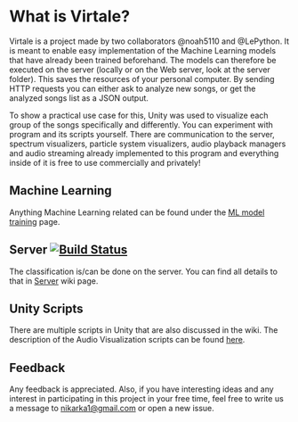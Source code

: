 # What is Virtale?
Virtale is a project made by two collaborators @noah5110 and @LePython. It is meant to enable easy implementation of the Machine Learning models that have already been trained beforehand. The models can therefore be executed on the server (locally or on the Web server, look at the server folder). This saves the resources of your personal computer. By sending HTTP requests you can either ask to analyze new songs, or get the analyzed songs list as a JSON output.

To show a practical use case for this, Unity was used to visualize each group of the songs specifically and differently. You can experiment with program and its scripts yourself. There are communication to the server, spectrum visualizers, particle system visualizers, audio playback managers and audio streaming already implemented to this program and everything inside of it is free to use commercially and privately! 

## Machine Learning

Anything Machine Learning related can be found under the [ML model training](https://github.com/LePython/VirtaleVR/wiki/ML-model-training) page.

## Server [![Build Status](https://travis-ci.com/noah1510/Virtale-Server.svg?token=2eVNi9H2pzmQyzez9TXo&branch=master)](https://travis-ci.com/noah1510/Virtale-Server)

The classification is/can be done on the server. You can find all details to that in [Server](https://github.com/LePython/VirtaleVR/wiki/Server) wiki page.

## Unity Scripts

There are multiple scripts in Unity that are also discussed in the wiki. The description of the Audio Visualization scripts can be found [here](https://github.com/LePython/Virtale/wiki/Unity-Audio-Visualizations).

## Feedback

Any feedback is appreciated. Also, if you have interesting ideas and any interest in participating in this project in your free time, feel free to write us a message to nikarka1@gmail.com or open a new issue.

